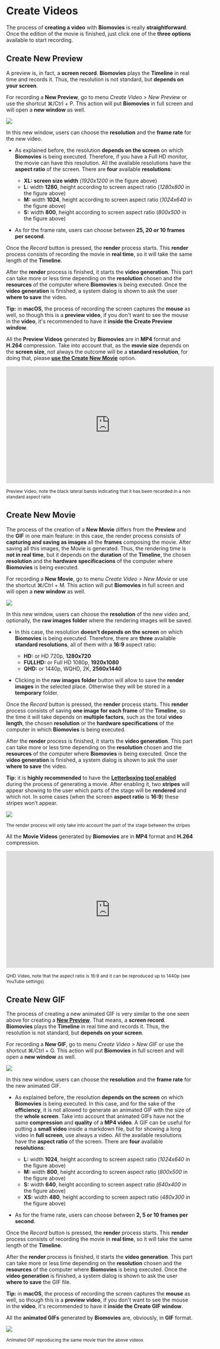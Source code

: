 # Create Videos

The process of **creating a video** with **Biomovies** is really **straightforward**. Once the edition of the movie is finished, just click one of the **three options** available to start recording.

## Create New Preview 

A preview is, in fact, a **screen record**. **Biomovies** plays the **Timeline** in real time and records it. Thus, the resolution is not standard, but **depends on your screen**. 

For recording a **New Preview**, go to menu _Create Video > New Preview_ or use the shortcut ⌘/Ctrl + P. This action will put **Biomovies** in full screen and will open a **new window** as well.

<img src="_static/create_movie/movie01.png" />

In this new window, users can choose the **resolution** and the **frame rate** for the new video. 

* As explained before, the resolution **depends on the screen** on which **Biomovies** is being executed. Therefore, if you have a Full HD monitor, the movie can have this resolution. All the available resolutions have the **aspect ratio** of the screen. There are **four** available **resolutions**:
    
    * **XL:** **screen size width** (_1920x1200_ in the figure above)
    * **L:** width **1280**, height according to screen aspect ratio (_1280x800_ in the figure above)
    * **M:** width **1024**, height according to screen aspect ratio (_1024x640_ in the figure above)
    * **S:** width **800**, height according to screen aspect ratio (_800x500_ in the figure above)

* As for the frame rate, users can choose between **25, 20 or 10 frames per second**.

Once the _Record_ button is pressed, the **render** process starts. This **render** process consists of recording the movie in **real time**, so it will take the same length of the **Timeline**. 

After the **render** process is finished, it starts the **video generation**. This part can take more or less time depending on the **resolution** chosen and the **resources** of the computer where **Biomovies** is being executed. Once the **video generation** is finished, a system dialog is shown to ask the user **where to save** the video.

**Tip:** in **macOS**, the process of recording the screen captures the **mouse** as well, so though this is a **preview video**, if you don't want to see the mouse in the **video**, it's recommended to have it **inside the Create Preview window**.

All the **Preview Videos** generated by **Biomovies** are in **MP4** format and **H.264** compression. Take into account that, as the **movie size** depends on the **screen size**, not always the outcome will be a **standard resolution**, for doing that, please [**use the Create New Movie**](#create-new-movie) option.

<iframe width="560" height="315" src="https://www.youtube.com/embed/_6d5OFaaOv8?si=ig2-jPuR87YzcPD1" title="YouTube video player" frameborder="0" allow="accelerometer; autoplay; clipboard-write; encrypted-media; gyroscope; picture-in-picture; web-share" allowfullscreen></iframe>

<span style="font-size:12px;display:">Preview Video, note the black lateral bands indicating that it has been recorded in a non standard aspect ratio</span>

## Create New Movie 

The process of the creation of a **New Movie** differs from the **Preview** and the **GIF** in one main feature: in this case, the render process consists of **capturing and saving as images** all the **frames** composing the movie. After saving all this images, the Movie is generated. Thus, the rendering time is **not in real time**, but it depends on the **duration** of the **Timeline**, the chosen **resolution** and the **hardware specificacions** of the computer where **Biomovies** is being executed.

For recording a **New Movie**, go to menu _Create Video > New Movie_ or use the shortcut ⌘/Ctrl + M. This action will put **Biomovies** in full screen and will open a **new window** as well.

<img src="_static/create_movie/movie03.png" />

In this new window, users can choose the **resolution** of the new video and, optionally, the **raw images folder** where the rendering images will be saved. 

* In this case, the resolution **doesn't depends on the screen** on which **Biomovies** is being executed. Therefore, there are **three** available **standard resolutions**, all of them with a **16:9** aspect ratio:
    
    * **HD:** or HD 720p, **1280x720**
    * **FULLHD:** or Full HD 1080p, **1920x1080**
    * **QHD:** or 1440p, WQHD, 2K, **2560x1440**

* Clicking in the **raw images folder** button will allow to save the **render images** in the selected place. Otherwise they will be stored in a **temporary** folder.

Once the _Record_ button is pressed, the **render** process starts. This **render** process consists of saving **one image for each frame** of the **Timeline**, so the time it will take depends on **multiple factors**, such as the total **video length**, the chosen **resolution** or the **hardware specifications** of the computer in which **Biomovies** is being executed. 

After the **render** process is finished, it starts the **video generation**. This part can take more or less time depending on the **resolution** chosen and the **resources** of the computer where **Biomovies** is being executed. Once the **video generation** is finished, a system dialog is shown to ask the user **where to save** the video.

**Tip:** it is **highly recommended** to have the [**Letterboxing tool enabled**](interface.html#enable-disable-letterboxing) during the process of generating a movie. After enabling it, two **stripes** will appear showing to the user which parts of the stage will be **rendered** and which not. In some cases (when the screen **aspect ratio** is **16:9**) these stripes won’t appear.

<img src="_static/interface/stage/tools/tools09b.png" style="max-width:500px; margin-bottom:0;" />

<span style="font-size:12px;">The render process will only take into account the part of the stage between the stripes</span>

All the **Movie Videos** generated by **Biomovies** are in **MP4** format and **H.264** compression.

<iframe width="560" height="315" src="https://www.youtube.com/embed/91y7YUyBE8I?si=wAd23bPMxMAyfRw3" title="YouTube video player" frameborder="0" allow="accelerometer; autoplay; clipboard-write; encrypted-media; gyroscope; picture-in-picture; web-share" allowfullscreen></iframe>

<span style="font-size:12px;display:">QHD Video, note that the aspect ratio is 16:9 and it can be reproduced up to 1440p (see YouTube settings)</span>

## Create New GIF  

The process of creating a new animated GIF is very similar to the one seen above for creating a [**New Preview**](#create-new-preview). That means, a **screen record**. **Biomovies** plays the **Timeline** in real time and records it. Thus, the resolution is not standard, but **depends on your screen**. 

For recording a **New GIF**, go to menu _Create Video > New GIF_ or use the shortcut ⌘/Ctrl + G. This action will put **Biomovies** in full screen and will open a **new window** as well.

<img src="_static/create_movie/movie02.png" />

In this new window, users can choose the **resolution** and the **frame rate** for the new animated GIF. 

* As explained before, the resolution **depends on the screen** on which **Biomovies** is being executed. In this case, and for the sake of the **efficiency**, it is not allowed to generate an animated GIF with the size of the **whole screen**. Take into account that animated GIFs have not the same **compression** and **quality** of a **MP4 video**. A GIF can be useful for putting a **small video** inside a markdown file, but for showing a long video in **full screen**, use always a video. All the available resolutions have the **aspect ratio** of the screen. There are **four** available **resolutions**:
    
    * **L:** width **1024**, height according to screen aspect ratio (_1024x640_ in the figure above)
    * **M:** width **800**, height according to screen aspect ratio (_800x500_ in the figure above)
    * **S:** width **640**, height according to screen aspect ratio (_640x400_ in the figure above)
    * **XS:** width **480**, height according to screen aspect ratio (_480x300_ in the figure above)

* As for the frame rate, users can choose between **2, 5 or 10 frames per second**.

Once the _Record_ button is pressed, the **render** process starts. This **render** process consists of recording the movie in **real time**, so it will take the same length of the **Timeline**. 

After the **render** process is finished, it starts the **video generation**. This part can take more or less time depending on the **resolution** chosen and the **resources** of the computer where **Biomovies** is being executed. Once the **video generation** is finished, a system dialog is shown to ask the user **where to save** the GIF file.

**Tip:** in **macOS**, the process of recording the screen captures the **mouse** as well, so though this is a **preview video**, if you don't want to see the mouse in the **video**, it's recommended to have it **inside the Create GIF window**.

All the **animated GIFs** generated by **Biomovies** are, obviously, in **GIF** format.

<img src="_static/create_movie/movie04.gif" style="max-width:600px;" />

<span style="font-size:12px;display:">Animated GIF reproducing the same movie than the above videos</span>